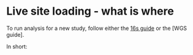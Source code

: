 # Live site loading - what is where


To run analysis for a new study, follow either the [16s guide](16s-guide.md) or the [WGS guide].

In short:
